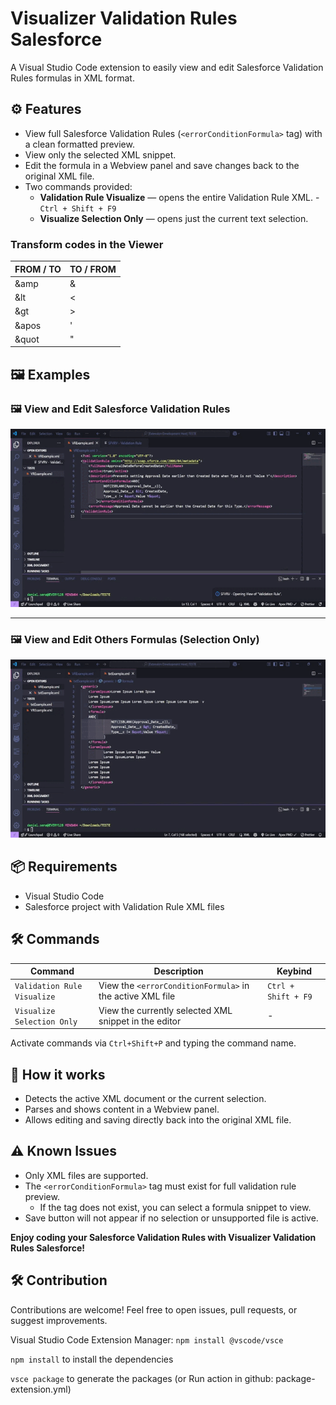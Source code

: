 # Visualizer Validation Rules Salesforce

A Visual Studio Code extension to easily view and edit Salesforce Validation Rules formulas in XML format.

## ⚙️ Features

- View full Salesforce Validation Rules (`<errorConditionFormula>` tag) with a clean formatted preview.
- View only the selected XML snippet.
- Edit the formula in a Webview panel and save changes back to the original XML file.
- Two commands provided:
  - **Validation Rule Visualize** — opens the entire Validation Rule XML. - `Ctrl + Shift + F9`
  - **Visualize Selection Only** — opens just the current text selection.

### Transform codes in the Viewer
| FROM / TO   | TO / FROM  |
|-------------|------------|
| &amp        |     &      |
| &lt         |     <      |
| &gt         |     >      |
| &apos       |     '      |
| &quot       |     "      |

## 🖼️ Examples

### 🖼️ View and Edit Salesforce Validation Rules

![Validation Rules - 1](media/SFVRV-1.gif)

---

### 🖼️ View and Edit Others Formulas (Selection Only)

![Validation Rules - 1](media/SFVRV-2.gif)


## 📦 Requirements

- Visual Studio Code
- Salesforce project with Validation Rule XML files

## 🛠️ Commands

| Command                     | Description                                         | Keybind                  |
|-----------------------------|-----------------------------------------------------| -------------------------| 
| `Validation Rule Visualize` | View the `<errorConditionFormula>` in the active XML file | `Ctrl + Shift + F9` |
| `Visualize Selection Only`  | View the currently selected XML snippet in the editor | - |

Activate commands via `Ctrl+Shift+P` and typing the command name.

## 🧪 How it works

- Detects the active XML document or the current selection.
- Parses and shows content in a Webview panel.
- Allows editing and saving directly back into the original XML file.

## ⚠️ Known Issues

- Only XML files are supported.
- The `<errorConditionFormula>` tag must exist for full validation rule preview.
  - If the tag does not exist, you can select a formula snippet to view.
- Save button will not appear if no selection or unsupported file is active.

**Enjoy coding your Salesforce Validation Rules with Visualizer Validation Rules Salesforce!**

## 🛠️ Contribution
Contributions are welcome!
Feel free to open issues, pull requests, or suggest improvements.

Visual Studio Code Extension Manager: ```npm install @vscode/vsce```

```npm install``` to install the dependencies

```vsce package``` to generate the packages (or Run action in github: package-extension.yml)